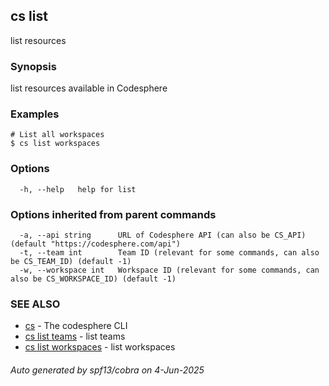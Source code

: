 ## cs list

list resources

### Synopsis

list resources available in Codesphere

### Examples

```
# List all workspaces
$ cs list workspaces
```

### Options

```
  -h, --help   help for list
```

### Options inherited from parent commands

```
  -a, --api string      URL of Codesphere API (can also be CS_API) (default "https://codesphere.com/api")
  -t, --team int        Team ID (relevant for some commands, can also be CS_TEAM_ID) (default -1)
  -w, --workspace int   Workspace ID (relevant for some commands, can also be CS_WORKSPACE_ID) (default -1)
```

### SEE ALSO

* [cs](cs.md)	 - The codesphere CLI
* [cs list teams](cs_list_teams.md)	 - list teams
* [cs list workspaces](cs_list_workspaces.md)	 - list workspaces

###### Auto generated by spf13/cobra on 4-Jun-2025
